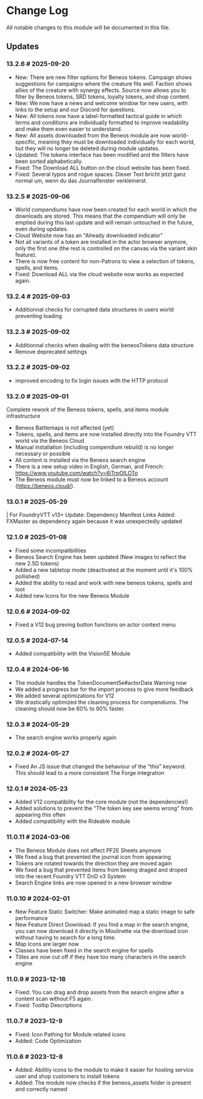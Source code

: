 # Change Log

All notable changes to this module will be documented in this file.

## Updates

### 13.2.6 # 2025-09-20
- New: There are new filter options for Beneos tokens. Campaign shows suggestions for campaigns where the creature fits well. Faction shows allies of the creature with synergy effects. Source now allows you to filter by Beneos tokens, SRD tokens, loyalty tokens, and shop content.
- New: We now have a news and welcome window for new users, with links to the setup and our Discord for questions.
- New: All tokens now have a label-formatted tactical guide in which terms and conditions are individually formatted to improve readability and make them even easier to understand.
- New: All assets downloaded from the Beneos module are now world-specific, meaning they must be downloaded individually for each world, but they will no longer be deleted during module updates.
- Updated: The tokens interface has been modified and the filters have been sorted alphabetically.
- Fixed: The Download ALL button on the cloud website has been fixed.
- Fixed: Several typos and rogue spaces. Dieser Text bricht jetzt ganz normal um, wenn du das Journalfenster verkleinerst.


### 13.2.5 # 2025-09-06
 - World compendiums have now been created for each world in which the downloads are stored. This means that the compendium will only be emptied during this last update and will remain untouched in the future, even during updates.
 - Cloud Website now has an "Already downloaded indicator"
 - Not all variants of a token are installed in the actor browser anymore, only the first one (the rest is controlled on the canvas via the variant skin feature).
 - There is now free content for non-Patrons to view a selection of tokens, spells, and items.
 - Fixed: Download ALL via the cloud website now works as expected again.

### 13.2.4 # 2025-09-03
 - Additionnal checks for corrupted data structures in users world preventing loading

### 13.2.3 # 2025-09-02
 - Additionnal checks when dealing with the beneosTokens data structure
 - Remove deprecated settings

### 13.2.2 # 2025-09-02
 - improved encoding to fix login issues with the HTTP protocol

### 13.2.0 # 2025-09-01
Complete rework of the Beneos tokens, spells, and items module infrastructure
- Beneos Battlemaps is not affected (yet)
- Tokens, spells, and items are now installed directly into the Foundry VTT world via the Beneos Cloud
- Manual installation (including compendium rebuild) is no longer necessary or possible
- All content is installed via the Beneos search engine
- There is a new setup video in English, German, and French: https://www.youtube.com/watch?v=6lTrpOILOTo
- The Beneos module must now be linked to a Beneos account (https://beneos.cloud/).

### 13.0.1 # 2025-05-29
 | For FoundryVTT v13+
Update: Dependency Manifest Links
Added: FXMaster as dependency again because it was unexpectedly updated

### 12.1.0 # 2025-01-08
- Fixed some incompatibilities
- Beneos Search Engine has been updated (New images to reflect the new 2.5D tokens)
- Added a new tabletop mode (deactivated at the moment until it's 100% pollished)
- Added the ability to read and work with new beneos tokens, spells and loot
- Added new Icons for the new Beneos Module

### 12.0.6 # 2024-09-02
- Fixed a V12 bug preving button functions on actor context menu

### 12.0.5 # 2024-07-14
- Added compatibility with the Vision5E Module

### 12.0.4 # 2024-06-16
- The module handles the TokenDocument5e#actorData Warning now
- We added a progress bar for the import process to give more feedback
- We added several optimizations for V12
- We drastically optimized the cleaning process for compendiums. The cleaning should now be 60% to 90% faster.

### 12.0.3 # 2024-05-29
- The search engine works properly again

### 12.0.2 # 2024-05-27
- Fixed An JS issue that changed the behaviour of the "this" keyword. This should lead to a more consistent The Forge integration

### 12.0.1 # 2024-05-23
- Added V12 compatibility for the core module (not the dependencies!)
- Added solutions to prevent the "The token key see seems wrong" from appearing this often
- Added compatibility with the Rideable module

### 11.0.11 # 2024-03-06
- The Beneos Module does not affect PF2E Sheets anymore
- We fixed a bug that prevented the journal icon from appearing
- Tokens are rotated towards the direction they are moved again
- We fixed a bug that prevented items from beeing draged and droped into the recent Foundry VTT DnD v3 System
- Search Engine links are now opened in a new browser window

### 11.0.10 # 2024-02-01
- New Feature Static Switcher: Make animated map a static image to safe performance
- New Feature Direct Download: If you find a map in the search engine, you can now download it directly in Moulinette via the download icon without having to search for a long time.
- Map Icons are larger now
- Classes have been fixed in the search engine for spells
- Titles are now cut off if they have too many characters in the search engine

### 11.0.9 # 2023-12-18
- Fixed: You can  drag and drop assets from the search engine after a content scan without F5 again.
- Fixed: Tooltip Descriptions

### 11.0.7 # 2023-12-9
- Fixed: Icon Pathing for Module related icons
- Added: Code Optimization


### 11.0.6 # 2023-12-8

- Added: Abilitiy icons to the module to make it easier for hosting service user and shop customers to install tokens
- Added: The module now checks if the beneos_assets folder is present and correctly named

